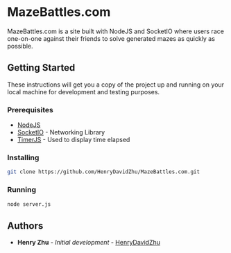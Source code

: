 # MazeBattles.com

MazeBattles.com is a site built with NodeJS and SocketIO where users race one-on-one against their friends to solve generated mazes as quickly as possible.

## Getting Started

These instructions will get you a copy of the project up and running on your local machine for development and testing purposes.

### Prerequisites

* [NodeJS](https://nodejs.org/en/)
* [SocketIO](https://maven.apache.org/) - Networking Library
* [TimerJS](https://rometools.github.io/rome/) - Used to display time elapsed

### Installing

```bash
git clone https://github.com/HenryDavidZhu/MazeBattles.com.git
```

### Running
 
```bash
node server.js
```

## Authors

* **Henry Zhu** - *Initial development* - [HenryDavidZhu](https://github.com/HenryDavidZhu/)

